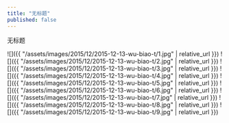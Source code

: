 ```yaml
---
title: "无标题"
published: false
---
```

无标题



![]({{ "/assets/images/2015/12/2015-12-13-wu-biao-t/1.jpg" | relative_url }})
![]({{ "/assets/images/2015/12/2015-12-13-wu-biao-t/2.jpg" | relative_url }})
![]({{ "/assets/images/2015/12/2015-12-13-wu-biao-t/3.jpg" | relative_url }})
![]({{ "/assets/images/2015/12/2015-12-13-wu-biao-t/4.jpg" | relative_url }})
![]({{ "/assets/images/2015/12/2015-12-13-wu-biao-t/5.jpg" | relative_url }})
![]({{ "/assets/images/2015/12/2015-12-13-wu-biao-t/6.jpg" | relative_url }})
![]({{ "/assets/images/2015/12/2015-12-13-wu-biao-t/7.jpg" | relative_url }})
![]({{ "/assets/images/2015/12/2015-12-13-wu-biao-t/8.jpg" | relative_url }})
![]({{ "/assets/images/2015/12/2015-12-13-wu-biao-t/9.jpg" | relative_url }})
